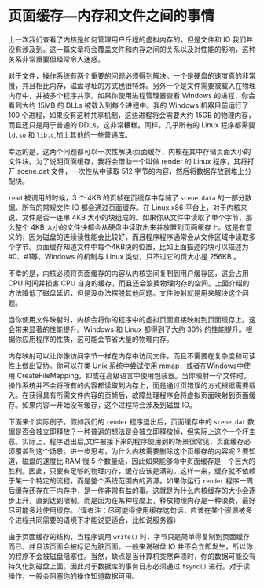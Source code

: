 # 页面缓存—内存和文件之间的事情

上一次我们查看了内核是如何管理用户斤程的虚拟内存的，但是文件和 IO 我们并没有涉及到。这一篇文章将会覆盖文件和内存之间的关系以及对性能的影响，这种关系非常重要但经常令人迷惑。

对于文件，操作系统有两个重要的问题必须得到解决。一个是硬盘的速度真的非常慢，并且相比内存，磁盘寻址的方式也很特殊。另外一个是文件需要被载入在物理内存中，并被多个程序共享。如果你使用进程管理器查看 Windows 的进程，你会看到大约 15MB 的 DLLs 被载入到每个进程中。我的 Windows 机器目前运行了 100 个进程，如果没有这种共享机制，这些进程将会需要大约 15GB 的物理内存，而且还只是用于普通的 DDLs，这非常糟糕。同样，几乎所有的 Linux 程序都需要 `ld.so` 和 `lib.c`,加上其他的一些普通库。

幸运的是，这两个问题都可以一次性解决:页面缓存，内核在其中存储页面大小的文件块。为了说明页面缓存，我将会借助一个叫做 render 的 Linux 程序，其将打开 scene.dat 文件，一次性从中读取 512 字节的内容，然后将数据存放到堆上分配块。

`read` 被调用的时候，3 个 4KB 的页帧在页缓存中存储了 `scene.data` 的一部分数据。所有的常规文件 IO 都会通过页面缓存。在 Linux x86 平台上，对于内核来说，文件是否一连串 4KB 大小的块组成的。如果你从文件中读取了单个字节，那么整个 4KB 大小的文件快都会从硬盘中读取出来并放置到页面缓存上。这是有意义的，因为磁盘的连续读性能会比较好，而且程序程序通常会从文件区域中读取多个字节。页面缓存知道文件中每个4KB块的位置，比如上面描述的块可以描述为#0、#1等。Windows 的机制与 Linux 类似，只不过它的页大小是 256KB 。

不幸的是，内核必须将页面缓存的内容从内核空间复制到用户缓存区，这会占用 CPU 时间并损害 CPU 自身的缓存，而且还会浪费物理内存的空间。上面介绍的方法降低了磁盘延迟，但是没办法摆脱其他问题。文件映射就是用来解决这个问题。

当你使用文件映射时，内核会将你的程序中的虚拟页面直接映射到页面缓存上。这会带来显著的性能提升。Windows 和 Linux 都得到了大约 30% 的性能提升。根据你应用程序的性质，这可能会节省大量的物理内存。

内存映射可以让你像访问字节一样在内存中访问文件，而且不需要在复杂度和可读性上做出妥协。你可以在类 Unix 系统中尝试使用 mmap，或者在Windows中使用  CreateFileMapping，抑或在高级语言中使用包装器。当你映射一个文件时，操作系统并不会将所有的内容都读取到内存上，而是通过页错误的方式根据需要载入。在获得具有所需文件内容的页帧后，故障处理程序会将虚拟页面映射到页面缓存。如果内容一开始没有缓存，这个过程将会涉及到磁盘 IO。

下面来个实际例子。假如我们的 `render` 程序退出后，页面缓存中的 `scene.dat` 数据是否会被立即释放？一种普遍的想法是会被立即释放掉，但实际上这个一个坏主意。实际上，程序退出后,文件被接下来的程序使用到的场景很常见，页面缓存必须覆盖到这个场景。进一步思考，为什么内核需要删除这个页缓存的内容呢？要知道，磁盘的速度比 RAM 慢 5 个数量级，因此如果能够命中页面缓存是一个巨大的胜利。因此，只要有足够的物理内存，缓存应该是满的。这样一来，缓存就不依赖于某一个特定的流程，而是整个系统范围内的资源。如果你运行 `render` 程序一周后缓存还存在于内存中，是一件非常有益的事。这就是为什么内核缓存的大小会逐步上升，直到达到限制。而是因为在某种程度上，释放物理内存是一种浪费，最好尽可能多地使用缓存。（译者注：尽可能得使用缓存这句话，应该在某个资源被多个进程共同需要的语境下才能说更适合，比如说服务器）

由于页面缓存的结构，当程序调用 `write()` 时，字节只是简单得复制到页面缓存而已，并且该页面会被标记为脏页面。一般来说磁盘 IO 并不会立即发生，所以你的程序不会被磁盘阻塞住。当然，缺点是当计算机突然奔溃时，你的数据可能没有持久化到磁盘上面。因此对于数据库的事务日志必须通过 `fsync()` 进行。对于读操作，一般会阻塞你的操作知道数据可用。